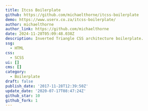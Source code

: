 ```yaml
---
title: Itcss Boilerplate
github: https://github.com/michaelthorne/itcss-boilerplate
demo: https://www.userx.co.za/itcss-boilerplate/
author: michaelthorne
author_link: https://github.com/michaelthorne
date: 2024-11-28T05:09:48.038Z
description: Inverted Triangle CSS architecture boilerplate.
ssg:
  - HTML
css:
  - SCSS
ui: []
cms: []
category:
  - Boilerplate
draft: false
publish_date: '2017-11-28T12:39:50Z'
update_date: '2020-07-17T08:47:24Z'
github_star: 10
github_fork: 1
---
```

